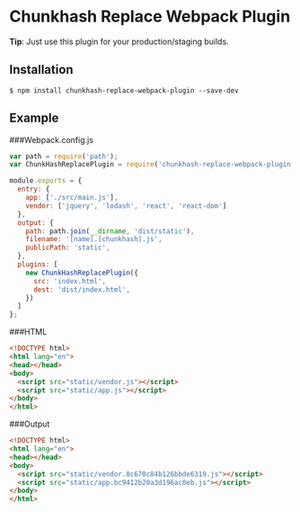 Chunkhash Replace Webpack Plugin
================================
**Tip**: Just use this plugin for your production/staging builds.

## Installation
```shell
$ npm install chunkhash-replace-webpack-plugin --save-dev
```

## Example

###Webpack.config.js

```javascript
var path = require('path');
var ChunkHashReplacePlugin = require('chunkhash-replace-webpack-plugin');

module.exports = {
  entry: {
    app: ['./src/main.js'],
    vendor: ['jquery', 'lodash', 'react', 'react-dom']
  },
  output: {
    path: path.join(__dirname, 'dist/static'),
    filename: '[name].[chunkhash].js',
    publicPath: 'static',
  },
  plugins: [
    new ChunkHashReplacePlugin({
      src: 'index.html',
      dest: 'dist/index.html',
    })
  ]
};
```
###HTML

```html
<!DOCTYPE html>
<html lang="en">
<head></head>
<body>
  <script src="static/vendor.js"></script>
  <script src="static/app.js"></script>
</body>
</html>
```

###Output

```html
<!DOCTYPE html>
<html lang="en">
<head></head>
<body>
  <script src="static/vendor.8c670c84b126bbde6319.js"></script>
  <script src="static/app.bc9412b20a3d196ac0eb.js"></script>
</body>
</html>
```